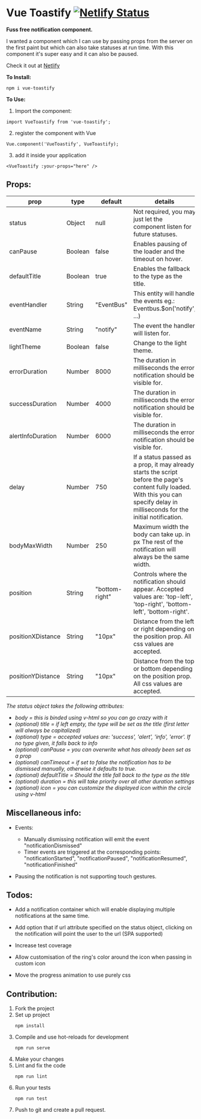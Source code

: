 # Vue Toastify [![Netlify Status](https://api.netlify.com/api/v1/badges/bc0cc717-a41e-4317-85d5-bc0ba745b3a5/deploy-status)](https://app.netlify.com/sites/vue-toastify/deploys)


**Fuss free notification component.**

I wanted a component which I can use by passing props from the server on the first paint but which can also take statuses at run time. With this component it's super easy and it can also be paused.

Check it out at [Netlify](https://vue-toastify.netlify.com/)


**To Install:**

```
npm i vue-toastify
```

**To Use:**

1. Import the component:

```
import VueToastify from 'vue-toastify';
```

2.  register the component with Vue
```
Vue.component('VueToastify', VueToastify);
```
3. add it inside your application
```
<VueToastify :your-props="here" />
``` 
**Props:**
-

 prop | type | default | details 
---|---|---|---
status | Object | null | Not required, you may just let the component listen for future statuses.
canPause|Boolean|false|Enables pausing of the loader and the timeout on hover.
defaultTitle | Boolean | true | Enables the fallback to the type as the title.
 eventHandler | String | "EventBus" | This entity will handle the events eg.: Eventbus.$on('notify', ...)
 eventName | String | "notify" | The event the handler will listen for.
 lightTheme | Boolean | false | Change to the light theme.
 errorDuration | Number | 8000 | The duration in milliseconds the error notification should be visible for.
 successDuration | Number | 4000 | The duration in milliseconds the error notification should be visible for.
 alertInfoDuration | Number | 6000 | The duration in milliseconds the error notification should be visible for.
 delay | Number | 750 | If a status passed as a prop, it may already starts the script before the page's content fully loaded. With this you can specify delay in milliseconds for the initial notification.
 bodyMaxWidth | Number | 250 | Maximum width the body can take up. in px The rest of the notification will always be the same width.
position|String|"bottom-right"| Controls where the notification should appear. Accepted values are: 'top-left', 'top-right', 'bottom-left', 'bottom-right'.
positionXDistance|String|"10px"| Distance from the left or right depending on the position prop. All css values are accepted.
positionYDistance|String|"10px"| Distance from the top or bottom depending on the position prop. All css values are accepted.



*The status object takes the following attributes:*
 - *body = this is binded using v-html so you can go crazy with it*
 - *(optional) title = if left empty, the type will be set as the title (first letter will always be capitalized)*
 - *(optional) type =  accepted values are: 'success', 'alert', 'info', 'error'. If no type given, it falls back to info*
 - *(optional) canPause = you can overwrite what has already been set as
   a prop*
 - *(optional) canTimeout = if set to false the notification has to be dismissed manually, otherwise it defaults to true.*
- *(optional) defaultTitle = Should the title fall back to the type as the title*
- *(optional) duration = this will take priority over all other duration settings*
- *(optional) icon = you can customize the displayed icon within the circle using v-html*

**Miscellaneous info:**
-
- Events:
  - Manually dismissing notification will emit the event "notificationDismissed"
  - Timer events are triggered at the corresponding points: "notificationStarted", "notificationPaused", "notificationResumed", "notificationFinished"

 - Pausing the notification is not supporting touch gestures.
 
**Todos:**
-
 - Add a notification container which will enable displaying multiple notifications at the same time.
 
- Add option that if url attribute specified on the status object, clicking on the notification
 will point the user to the url (SPA supported)

- Increase test coverage

- Allow customisation of the ring's color around the icon when passing in custom icon

- Move the progress animation to use purely css

**Contribution:**
-
1. Fork the project
2. Set up project
    ```
    npm install
    ```
3. Compile and use hot-reloads for development
    ```
    npm run serve
    ```
4. Make your changes
5. Lint and fix the code
    ```
    npm run lint
    ```
6. Run your tests
    ```
    npm run test
    ```
7. Push to git and create a pull request.
